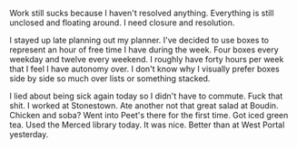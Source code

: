 Work still sucks because I haven't resolved anything. Everything is still unclosed and floating around. I need closure and resolution.

I stayed up late planning out my planner. I've decided to use boxes to represent an hour of free time I have during the week. Four boxes every weekday and twelve every weekend. I roughly have forty hours per week that I feel I have autonomy over. I don't know why I visually prefer boxes side by side so much over lists or something stacked.

I lied about being sick again today so I didn't have to commute. Fuck that shit. I worked at Stonestown. Ate another not that great salad at Boudin. Chicken and soba? Went into Peet's there for the first time. Got iced green tea. Used the Merced library today. It was nice. Better than at West Portal yesterday.
